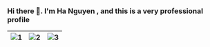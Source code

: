 ### Hi there 👋. I'm Ha Nguyen , and this is a very professional profile

| ![1](https://i.giphy.com/media/v1.Y2lkPTc5MGI3NjExdWFwYjNvcGtkdW00NnUxMmZ6Zmk0cmpuN2VpMTdlejJsaWN3cHh2cyZlcD12MV9pbnRlcm5hbF9naWZfYnlfaWQmY3Q9Zw/TTedQxhzd5T4A/giphy.gif) | ![2](https://i.giphy.com/media/v1.Y2lkPTc5MGI3NjExcG40bXNpOWd0bTJhYWtobmVuM3B3OXZ1dXlvOHc1aGRiNXNpbzg0NCZlcD12MV9pbnRlcm5hbF9naWZfYnlfaWQmY3Q9Zw/13SYXjPQi8U5wI/giphy.gif) | ![3](https://i.giphy.com/media/v1.Y2lkPTc5MGI3NjExaDJzbWJzemFtemNyMXduMWFoZ25wMzNhN3ptOWF0aHVlZ3VtMm1oYyZlcD12MV9pbnRlcm5hbF9naWZfYnlfaWQmY3Q9Zw/5dyi5lnOgxeQU/giphy.gif) |
| --- | --- | --- |